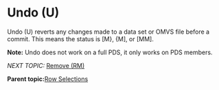 # Undo \(U\)

Undo \(U\) reverts any changes made to a data set or OMVS file before a commit. This means the status is \[M\}, \{M\], or \[MM\].

**Note:** Undo does not work on a full PDS, it only works on PDS members.

*NEXT TOPIC:* [Remove \(RM\)](r_remove_rm.md)

**Parent topic:**[Row Selections](r_row_selections.md)


